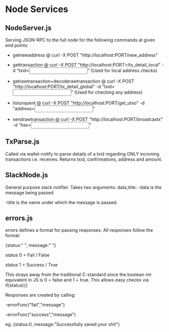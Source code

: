 # Node Services


## NodeServer.js

Serving JSON-RPC to the full node for the following commands at given end points:

- getnewaddress @ curl -X POST "http://localhost:PORT/new_address"

- gettransaction @ curl -X POST "http://localhost:PORT>/tx_detail_local" -d “txid=<input>” (Used for local address checks)

- getrawtransaction+decoderawtransaction @ curl -X POST "http://localhost:PORT/tx_detail_global" -d “txid=<input>” (Used for checking any address)

- listunspent @ curl -X POST "http://localhost:PORT/get_utxo" -d "address=<input>"

- sendrawtransaction @ curl -X POST "http://localhost:PORT/broadcastx" -d “hex=<input>”
  
## TxParse.js

Called via wallet-notify to parse details of a txid regarding ONLY incoming transactions i.e. receives.
Returns txid, confirmations, address and amount.

## SlackNode.js

General purpose slack notifier. Takes two arguments: data,title:
-data is the message being passed 

-title is the name under which the message is passed.

## errors.js

errors defines a format for passing responses. All responses follow the format: 

{status:" ", message:" "}

status 0 = Fail / False

status 1 = Success / True

This strays away from the traditional C-standard since the boolean-int equivalent in JS is 0 = false and 1 = true. 
This allows easy checks via if(status){}

Responses are created by calling:

-errorFunc("fail","message") 

-errorFunc("success","message")

eg. {status:0, message:"Successfully saved your shit"}
